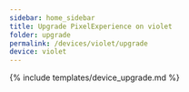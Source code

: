 ```yaml
---
sidebar: home_sidebar
title: Upgrade PixelExperience on violet
folder: upgrade
permalink: /devices/violet/upgrade
device: violet
---
```

{% include templates/device_upgrade.md %}
